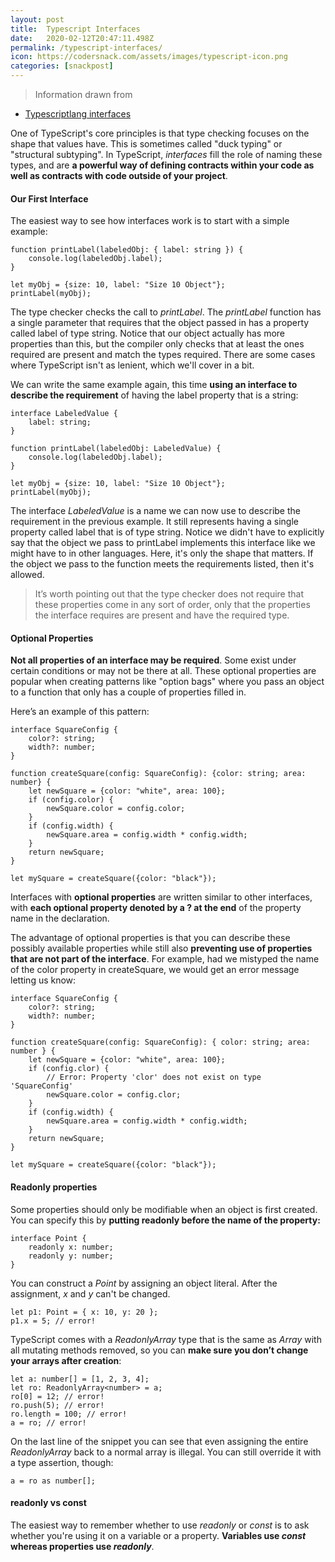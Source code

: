 ```yaml
---
layout: post
title:  Typescript Interfaces
date:   2020-02-12T20:47:11.498Z
permalink: /typescript-interfaces/
icon: https://codersnack.com/assets/images/typescript-icon.png
categories: [snackpost]
---
```


> Information drawn from 
- [Typescriptlang interfaces](https://www.typescriptlang.org/docs/handbook/interfaces.html)


One of TypeScript's core principles is that type checking focuses on the shape that values have. This is sometimes called "duck typing" or "structural subtyping". In TypeScript, *interfaces* fill the role of naming these types, and are **a powerful way of defining contracts within your code as well as contracts with code outside of your project**.

#### Our First Interface
The easiest way to see how interfaces work is to start with a simple example:

```
function printLabel(labeledObj: { label: string }) {
    console.log(labeledObj.label);
}

let myObj = {size: 10, label: "Size 10 Object"};
printLabel(myObj);
```

The type checker checks the call to *printLabel*. The *printLabel* function has a single parameter that requires that the object passed in has a property called label of type string. Notice that our object actually has more properties than this, but the compiler only checks that at least the ones required are present and match the types required. There are some cases where TypeScript isn't as lenient, which we'll cover in a bit.

We can write the same example again, this time **using an interface to describe the requirement** of having the label property that is a string:

```
interface LabeledValue {
    label: string;
}

function printLabel(labeledObj: LabeledValue) {
    console.log(labeledObj.label);
}

let myObj = {size: 10, label: "Size 10 Object"};
printLabel(myObj);
```

The interface *LabeledValue* is a name we can now use to describe the requirement in the previous example. It still represents having a single property called label that is of type string. Notice we didn't have to explicitly say that the object we pass to printLabel implements this interface like we might have to in other languages. Here, it's only the shape that matters. If the object we pass to the function meets the requirements listed, then it's allowed.

> It’s worth pointing out that the type checker does not require that these properties come in any sort of order, only that the properties the interface requires are present and have the required type.

#### Optional Properties
**Not all properties of an interface may be required**. Some exist under certain conditions or may not be there at all. These optional properties are popular when creating patterns like "option bags" where you pass an object to a function that only has a couple of properties filled in.

Here’s an example of this pattern:

```
interface SquareConfig {
    color?: string;
    width?: number;
}

function createSquare(config: SquareConfig): {color: string; area: number} {
    let newSquare = {color: "white", area: 100};
    if (config.color) {
        newSquare.color = config.color;
    }
    if (config.width) {
        newSquare.area = config.width * config.width;
    }
    return newSquare;
}

let mySquare = createSquare({color: "black"});
```

Interfaces with **optional properties** are written similar to other interfaces, with **each optional property denoted by a ? at the end** of the property name in the declaration.

The advantage of optional properties is that you can describe these possibly available properties while still also **preventing use of properties that are not part of the interface**. For example, had we mistyped the name of the color property in createSquare, we would get an error message letting us know:

```
interface SquareConfig {
    color?: string;
    width?: number;
}

function createSquare(config: SquareConfig): { color: string; area: number } {
    let newSquare = {color: "white", area: 100};
    if (config.clor) {
        // Error: Property 'clor' does not exist on type 'SquareConfig'
        newSquare.color = config.clor;
    }
    if (config.width) {
        newSquare.area = config.width * config.width;
    }
    return newSquare;
}

let mySquare = createSquare({color: "black"});
```

#### Readonly properties
Some properties should only be modifiable when an object is first created. You can specify this by **putting readonly before the name of the property:**

```
interface Point {
    readonly x: number;
    readonly y: number;
}
```
You can construct a *Point* by assigning an object literal. After the assignment, *x* and *y* can't be changed.

```
let p1: Point = { x: 10, y: 20 };
p1.x = 5; // error!
```

TypeScript comes with a *ReadonlyArray<T>* type that is the same as *Array<T>* with all mutating methods removed, so you can **make sure you don’t change your arrays after creation**:

```
let a: number[] = [1, 2, 3, 4];
let ro: ReadonlyArray<number> = a;
ro[0] = 12; // error!
ro.push(5); // error!
ro.length = 100; // error!
a = ro; // error!
```

On the last line of the snippet you can see that even assigning the entire *ReadonlyArray* back to a normal array is illegal. You can still override it with a type assertion, though:

```
a = ro as number[];
```

#### readonly vs const
The easiest way to remember whether to use *readonly* or *const* is to ask whether you're using it on a variable or a property. **Variables use *const* whereas properties use *readonly***.
